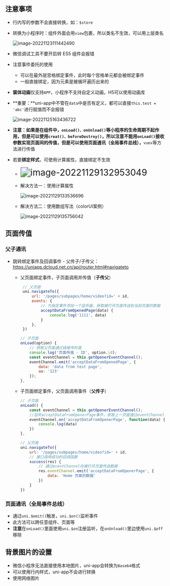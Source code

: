## 注意事项

- 行内写的参数不会直接转换，如：`$store`

- 转换为小程序时：组件外面会用`view`包裹，所以类名不生效，可以用上层类名

  ![image-20221123111442490](C:\Users\Admin\Documents\Typora\Uni-app.assets\image-20221123111442490.png)

- 微信调试工具不要开启转 ES5 组件会报错

- 注意事件委托的使用

  - 可以在最外层宫格绑定事件，此时每个宫格单元都会被绑定事件
  - 一般直接绑定，因为元素是被循环遍历出来的

- **窗体动画**仅支持`APP`，小程序不支持自定义动画，H5可以使用动画库

- **重要：**uni-app中不管在`data`中是否有定义，都可以直接`this.test = 'abc'`进行赋值而不会报错

  ![image-20221125163436722](C:\Users\Admin\Documents\Typora\Uni-app.assets\image-20221125163436722.png)

- **注意：**如果是在组件中，`onLoad()、onUnload()`等小程序的生命周期不起作用，但是可以使用`creat()、beforeDestroy()`，所以注意不能用`onLoad()`接收参数实现页面间的传值，但是可以使用**页面通讯（全局事件总线），**`vuex`等方法进行传值

- 若要**绑定样式**，可使用计算属性，直接绑定不生效

  - <img src="C:\Users\Admin\Documents\Typora\Uni-app.assets\image-20221129132953049.png" alt="image-20221129132953049" style="zoom:200%;" />

  - 解决方法一：使用计算属性

    ![image-20221129133536696](C:\Users\Admin\Documents\Typora\Uni-app.assets\image-20221129133536696.png)

  - 解决方法二：使用数组写法（colorUI案例）

    ![image-20221129135756042](C:\Users\Admin\Documents\Typora\Uni-app.assets\image-20221129135756042.png)

    


## 页面传值

### 父子通讯

- 跳转绑定事件及回调事件 - 父传子/子传父： https://uniapp.dcloud.net.cn/api/router.html#navigateto

  - 父页面绑定事件，子页面调用并传值（**子传父**）
  
    ```js
     // 父页面
     uni.navigateTo({
         url: '/pages/subpages/home/video?id=' + id,
         events: {
             // 为指定事件添加一个监听器，获取被打开页面传送到当前页面的数据
             acceptDataFromOpenedPage(data) {
                 console.log('1111', data)
             }
         },
     })
    
    // 子页面
    onLoad(option) {
        // 获取父页面通过链接传的值
        console.log('页面传值 - ID', option.id);
        const eventChannel = this.getOpenerEventChannel();
        eventChannel.emit('acceptDataFromOpenedPage', {
            data: 'data from test page',
            aa: '123'
        });
    },
    ```
  
  - 子页面绑定事件，父页面调用事件（**父传子**）
  
    ```js
    // 子页面
    onLoad() {
        const eventChannel = this.getOpenerEventChannel();
        //监听acceptDataFromOpenerPage事件，获取上一页面通过eventChannel传送到当前页面的数据
        eventChannel.on('acceptDataFromOpenerPage', function(data) {
        	console.log(data)
        })
    },
    
    // 父页面
    uni.navigateTo({
        url: '/pages/subpages/home/video?id=' + id,
        // 接口调用成功的回调函数
        success(res) {
        	// 通过eventChannel向被打开页面传送数据
            res.eventChannel.emit('acceptDataFromOpenerPage', {
                data: 'Home 页面的数据'
            })
        }
    })
    ```

### 页面通讯（全局事件总线）

- 通过`uni.$emit()`触发，`uni.$on()`监听事件
- 此方法可以跨任意组件、页面等
- **注意**在`onLoad()`里面使用`uni.$on`注册监听，在`onUnload()`里边使用`uni.$off`移除



## 背景图片的设置

- 微信小程序无法直接使用本地图片，uni-app会转换为`Base64`格式
- 可以使用行内样式，uni-app不会进行转换
- 使用网络图片
